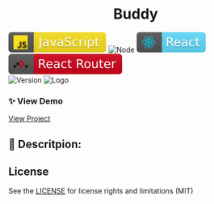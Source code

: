 <h1 align="center">Buddy</h1>
<p>
  <img alt="JavaScript" src="https://github.com/aleen42/badges/raw/master/src/javascript.svg" />
  <img alt="Node" src="https://badges.aleen42.com/src/node.svg"/>
  <img alt="React" src="https://github.com/aleen42/badges/raw/master/src/react.svg" />
  <img alt="React Router" src="https://raw.githubusercontent.com/aleen42/badges/master/src/react-router.svg" />
  <br />
  <img alt="Version" src="https://img.shields.io/badge/version-1.1.0-blue.svg?cacheSeconds=2592000" />
  <img alt="Logo" src="./public/buddy.png" width="auto"  height="150" />
  </a>
</p>


### ✨ View Demo
<a href="">View Project</a>

## :nut_and_bolt: Descritpion: 

<h2>License</h2>
See the <a href="https://github.com/gc2211/Buddy/blob/main/LICENSE">LICENSE</a> for license rights and limitations (MIT)

